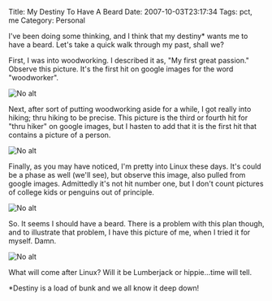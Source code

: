 Title: My Destiny To Have A Beard
Date: 2007-10-03T23:17:34
Tags: pct, me
Category: Personal


I've been doing some thinking, and I think that my destiny* wants me to have
a beard. Let's take a quick walk through my past, shall we?

First, I was into woodworking. I described it as, "My first great 
passion." Observe this picture. It's the first hit on google images for
the word "woodworker".

![No alt]({filename}/images/bearded-destiny/wood.jpg)

Next, after sort of putting woodworking aside for a while, 
I got really into hiking; thru hiking to be precise. This picture is the 
third or fourth hit for "thru hiker" on google images, 
but I hasten to add that it is the first hit that contains a picture of a 
person.

![No alt]({filename}/images/bearded-destiny/thru.jpg)

Finally, as you may have noticed, I'm pretty into Linux these days. It's 
could be a phase as well (we'll see), but observe this image, 
also pulled from google images. Admittedly it's not hit number one, 
but I don't count pictures of college kids or penguins out of principle. 

![No alt]({filename}/images/bearded-destiny/linux.png)

So. It seems I should have a beard. There is a problem with this plan 
though, and to illustrate that problem, I have this picture of me, 
when I tried it for myself. Damn.

![No alt]({filename}/images/bearded-destiny/me.jpg)

What will come after Linux? Will it be Lumberjack or hippie...time will tell. 

*Destiny is a load of bunk and we all know it deep down!
